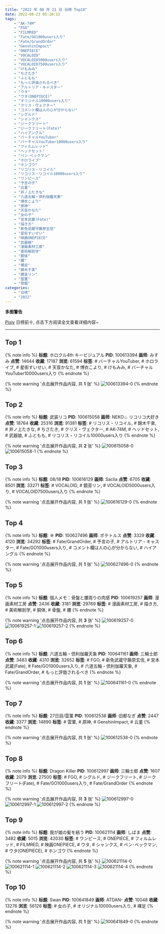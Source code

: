 ```yaml
---
title: "2022 年 08 月 21 日 日榜 Top10"
date: 2022-08-23 05:18:13
tags:
    - "AK-74M"
    - "FGO"
    - "FILMRED"
    - "Fate/GO1000users入り"
    - "Fate/GrandOrder"
    - "GenshinImpact"
    - "ONEPIECE"
    - "VOCALOID"
    - "VOCALOID5000users入り"
    - "VOCALOID7500users入り"
    - "けもみみ"
    - "ちさたき"
    - "ふともも"
    - "もっと評価されるべき"
    - "アルトリア・キャスター"
    - "ウタ"
    - "ウタ(ONEPIECE)"
    - "オリジナル10000users入り"
    - "クリス・ヴェクター"
    - "コメント欄は人の心が分からない"
    - "シグルド"
    - "シャンクス"
    - "ジークフリート"
    - "ジークフリート(Fate)"
    - "ハイアングル"
    - "バーチャルYouTuber"
    - "バーチャルYouTuber10000users入り"
    - "フィルムレッド"
    - "ヘッドセット"
    - "ベン･ベックマン"
    - "ホロライブ"
    - "ホンゴウ"
    - "リコリス・リコイル"
    - "リコリス・リコイル10000users入り"
    - "ワンピース"
    - "予言の子"
    - "云堇"
    - "井ノ上たきな"
    - "六道五輪・倶利伽羅天象"
    - "博衣こより"
    - "原神"
    - "天音かなた"
    - "女の子"
    - "宮本武蔵(Fate)"
    - "描き方"
    - "新免武蔵守藤原玄信"
    - "星街すいせい"
    - "映画ONEPIECE"
    - "武器娘"
    - "漫画素材工房"
    - "美術解剖学"
    - "胴体"
    - "腰"
    - "裸足"
    - "錦木千束"
    - "鏡音リン"
    - "雲菫"
    - "骨盤"
categories:
    - "日榜"
    - "2022"
---
```


<i class="fa fa-triangle-exclamation"></i>**多图警告**<i class="fa fa-triangle-exclamation"></i>

[Pixiv](https://www.pixiv.net/) 日榜前十, 点击下方阅读全文查看详细内容~

<!-- more -->

---

## Top 1

{% note info %}
**标题**: ホロクル4th キービジュアル
**PID**: 100613394 **画师**: みすみ
**点赞**: 14644 **收藏**: 17187 **浏览**: 61594
**标签**: # バーチャルYouTuber, # ホロライブ, # 星街すいせい, # 天音かなた, # 博衣こより, # けもみみ, # バーチャルYouTuber10000users入り
{% endnote %}

{% note warning '点击展开作品内容, 共 **1** 张' %}
![100613394-0](https://i.pixiv.re/img-original/img/2022/08/20/00/18/03/100613394_p0.png)
{% endnote %}

## Top 2

{% note info %}
**标题**: 武装リコ
**PID**: 100615058 **画师**: NEKO♨ リコリコ大好き
**点赞**: 18764 **收藏**: 25316 **浏览**: 91381
**标签**: # リコリス・リコイル, # 錦木千束, # 井ノ上たきな, # ちさたき, # クリス・ヴェクター, # AK-74M, # ヘッドセット, # 武器娘, # ふともも, # リコリス・リコイル10000users入り
{% endnote %}

{% note warning '点击展开作品内容, 共 **2** 张' %}
![100615058-0](https://i.pixiv.re/img-original/img/2022/08/21/11/42/10/100615058_p0.jpg)
![100615058-1](https://i.pixiv.re/img-original/img/2022/08/21/11/42/10/100615058_p1.jpg)
{% endnote %}

## Top 3

{% note info %}
**标题**: 08/18
**PID**: 100616129 **画师**: Saclia
**点赞**: 6705 **收藏**: 8501 **浏览**: 33271
**标签**: # VOCALOID, # 鏡音リン, # VOCALOID5000users入り, # VOCALOID7500users入り
{% endnote %}

{% note warning '点击展开作品内容, 共 **1** 张' %}
![100616129-0](https://i.pixiv.re/img-original/img/2022/08/20/02/23/20/100616129_p0.jpg)
{% endnote %}

## Top 4

{% note info %}
**标题**: ☆
**PID**: 100627496 **画师**: ポテトルス
**点赞**: 3329 **收藏**: 4120 **浏览**: 34292
**标签**: # Fate/GrandOrder, # 予言の子, # アルトリア・キャスター, # Fate/GO1000users入り, # コメント欄は人の心が分からない, # ハイアングル
{% endnote %}

{% note warning '点击展开作品内容, 共 **1** 张' %}
![100627496-0](https://i.pixiv.re/img-original/img/2022/08/20/16/47/51/100627496_p0.jpg)
{% endnote %}

## Top 5

{% note info %}
**标题**: 個人メモ：骨盤と腰周りの肉感
**PID**: 100619257 **画师**: 漫画素材工房
**点赞**: 2436 **收藏**: 3181 **浏览**: 29769
**标签**: # 漫画素材工房, # 描き方, # 美術解剖学, # 胴体, # 骨盤, # 腰
{% endnote %}

{% note warning '点击展开作品内容, 共 **3** 张' %}
![100619257-0](https://i.pixiv.re/img-original/img/2022/08/20/08/00/02/100619257_p0.jpg)
![100619257-1](https://i.pixiv.re/img-original/img/2022/08/20/08/00/02/100619257_p1.jpg)
![100619257-2](https://i.pixiv.re/img-original/img/2022/08/20/08/00/02/100619257_p2.jpg)
{% endnote %}

## Top 6

{% note info %}
**标题**: 六道五輪・倶利伽羅天象
**PID**: 100641161 **画师**: 三輪士郎
**点赞**: 3483 **收藏**: 4310 **浏览**: 32652
**标签**: # FGO, # 新免武蔵守藤原玄信, # 宮本武蔵(Fate), # Fate/GO1000users入り, # 六道五輪・倶利伽羅天象, # Fate/GrandOrder, # もっと評価されるべき
{% endnote %}

{% note warning '点击展开作品内容, 共 **1** 张' %}
![100641161-0](https://i.pixiv.re/img-original/img/2022/08/21/00/51/59/100641161_p0.jpg)
{% endnote %}

## Top 7

{% note info %}
**标题**: 27日目/雲菫
**PID**: 100612538 **画师**: 旧都なぎ
**点赞**: 2447 **收藏**: 3377 **浏览**: 14890
**标签**: # 雲菫, # 原神, # GenshinImpact, # 云堇
{% endnote %}

{% note warning '点击展开作品内容, 共 **1** 张' %}
![100612538-0](https://i.pixiv.re/img-original/img/2022/08/20/00/00/28/100612538_p0.jpg)
{% endnote %}

## Top 8

{% note info %}
**标题**: Dragon Killer
**PID**: 100612997 **画师**: 三輪士郎
**点赞**: 1607 **收藏**: 2079 **浏览**: 27500
**标签**: # FGO, # シグルド, # ジークフリート, # ジークフリート(Fate), # Fate/GO1000users入り, # Fate/GrandOrder
{% endnote %}

{% note warning '点击展开作品内容, 共 **3** 张' %}
![100612997-0](https://i.pixiv.re/img-original/img/2022/08/20/00/07/02/100612997_p0.jpg)
![100612997-1](https://i.pixiv.re/img-original/img/2022/08/20/00/07/02/100612997_p1.jpg)
![100612997-2](https://i.pixiv.re/img-original/img/2022/08/20/00/07/02/100612997_p2.jpg)
{% endnote %}

## Top 9

{% note info %}
**标题**: 我が娘の髪を結う
**PID**: 100621114 **画师**: しばま
**点赞**: 3482 **收藏**: 5015 **浏览**: 42030
**标签**: # ワンピース, # ONEPIECE, # フィルムレッド, # FILMRED, # 映画ONEPIECE, # ウタ, # シャンクス, # ベン･ベックマン, # ウタ(ONEPIECE), # ホンゴウ
{% endnote %}

{% note warning '点击展开作品内容, 共 **5** 张' %}
![100621114-0](https://i.pixiv.re/img-original/img/2022/08/20/10/27/55/100621114_p0.jpg)
![100621114-1](https://i.pixiv.re/img-original/img/2022/08/20/10/27/55/100621114_p1.jpg)
![100621114-2](https://i.pixiv.re/img-original/img/2022/08/20/10/27/55/100621114_p2.jpg)
![100621114-3](https://i.pixiv.re/img-original/img/2022/08/20/10/27/55/100621114_p3.jpg)
![100621114-4](https://i.pixiv.re/img-original/img/2022/08/20/10/27/55/100621114_p4.jpg)
{% endnote %}

## Top 10

{% note info %}
**标题**: Swan
**PID**: 100641849 **画师**: ATDAN-
**点赞**: 10048 **收藏**: 13276 **浏览**: 56126
**标签**: # 女の子, # オリジナル10000users入り, # 裸足
{% endnote %}

{% note warning '点击展开作品内容, 共 **1** 张' %}
![100641849-0](https://i.pixiv.re/img-original/img/2022/08/21/03/50/16/100641849_p0.jpg)
{% endnote %}
